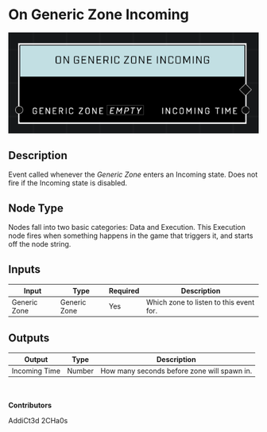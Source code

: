 # On Generic Zone Incoming
![](../../../.gitbook/assets/on-generic-zone-incoming.png)
## Description
Event called whenever the *Generic Zone* enters an Incoming state. Does not fire if the Incoming state is disabled.

## Node Type
Nodes fall into two basic categories: Data and Execution. This Execution node fires when something happens in the game that triggers it, and starts off the node string.

## Inputs
| Input | Type | Required | Description |
|------------------|------------------|----------|--------------------------------------------------------------|
| Generic Zone | Generic Zone | Yes | Which zone to listen to this event for. |

## Outputs
| Output | Type | Description |
|------------------|------------------|--------------------------------------------------------------|
| Incoming Time | Number | How many seconds before zone will spawn in.

\
\
**Contributors**

AddiCt3d 2CHa0s
